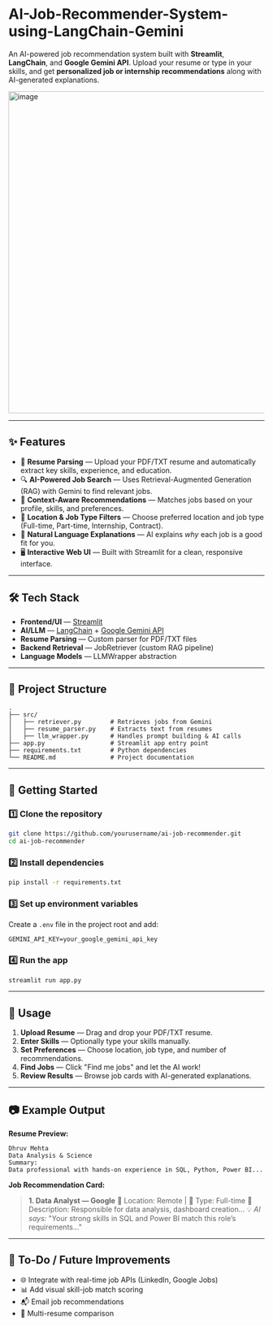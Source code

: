 # AI-Job-Recommender-System-using-LangChain-Gemini


An AI-powered job recommendation system built with **Streamlit**, **LangChain**, and **Google Gemini API**.
Upload your resume or type in your skills, and get **personalized job or internship recommendations** along with AI-generated explanations.

<img width="1365" height="634" alt="image" src="https://github.com/user-attachments/assets/1b5f604c-257c-4430-ac13-f02275fb5cfc" />


---

## ✨ Features

* 📄 **Resume Parsing** — Upload your PDF/TXT resume and automatically extract key skills, experience, and education.
* 🔍 **AI-Powered Job Search** — Uses Retrieval-Augmented Generation (RAG) with Gemini to find relevant jobs.
* 🧠 **Context-Aware Recommendations** — Matches jobs based on your profile, skills, and preferences.
* 📍 **Location & Job Type Filters** — Choose preferred location and job type (Full-time, Part-time, Internship, Contract).
* 💬 **Natural Language Explanations** — AI explains *why* each job is a good fit for you.
* 🖥 **Interactive Web UI** — Built with Streamlit for a clean, responsive interface.

---

## 🛠 Tech Stack

* **Frontend/UI** — [Streamlit](https://streamlit.io/)
* **AI/LLM** — [LangChain](https://www.langchain.com/) + [Google Gemini API](https://ai.google.dev/)
* **Resume Parsing** — Custom parser for PDF/TXT files
* **Backend Retrieval** — JobRetriever (custom RAG pipeline)
* **Language Models** — LLMWrapper abstraction

---

## 📂 Project Structure

```
.
├── src/
│   ├── retriever.py        # Retrieves jobs from Gemini
│   ├── resume_parser.py    # Extracts text from resumes
│   ├── llm_wrapper.py      # Handles prompt building & AI calls
├── app.py                  # Streamlit app entry point
├── requirements.txt        # Python dependencies
└── README.md               # Project documentation
```

---

## 🚀 Getting Started

### 1️⃣ Clone the repository

```bash
git clone https://github.com/yourusername/ai-job-recommender.git
cd ai-job-recommender
```

### 2️⃣ Install dependencies

```bash
pip install -r requirements.txt
```

### 3️⃣ Set up environment variables

Create a `.env` file in the project root and add:

```env
GEMINI_API_KEY=your_google_gemini_api_key
```

### 4️⃣ Run the app

```bash
streamlit run app.py
```

---

## 📌 Usage

1. **Upload Resume** — Drag and drop your PDF/TXT resume.
2. **Enter Skills** — Optionally type your skills manually.
3. **Set Preferences** — Choose location, job type, and number of recommendations.
4. **Find Jobs** — Click "Find me jobs" and let the AI work!
5. **Review Results** — Browse job cards with AI-generated explanations.

---

## 📷 Example Output

**Resume Preview:**

```
Dhruv Mehta
Data Analysis & Science
Summary:
Data professional with hands-on experience in SQL, Python, Power BI...
```

**Job Recommendation Card:**

> **1. Data Analyst — Google**
> 📍 Location: Remote | 💼 Type: Full-time
> 📝 Description: Responsible for data analysis, dashboard creation...
> 💡 *AI says:* "Your strong skills in SQL and Power BI match this role’s requirements..."

---

## 📌 To-Do / Future Improvements

* 🌐 Integrate with real-time job APIs (LinkedIn, Google Jobs)
* 📊 Add visual skill-job match scoring
* 📬 Email job recommendations
* 🔄 Multi-resume comparison
